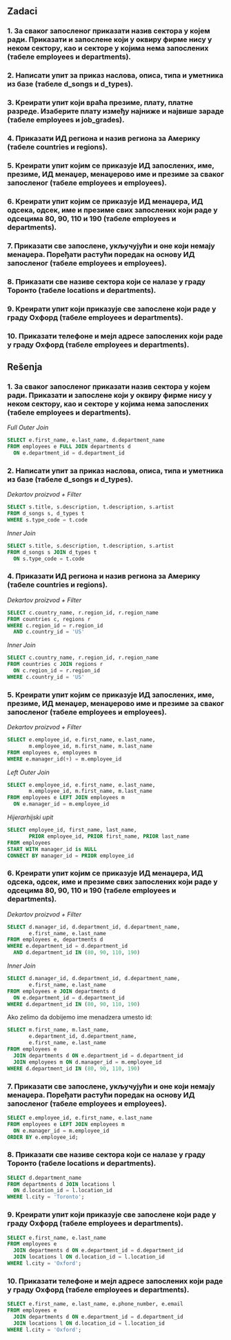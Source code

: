 ## Zadaci

### 1. За сваког запосленог приказати назив сектора у којем ради. Приказати и запослене који у оквиру фирме нису у неком сектору, као и секторе у којима нема запослених (табеле employees и departments).
### 2. Написати упит за приказ наслова, описа, типа и уметника из базе (табеле d_songs и d_types).
### 3. Креирати упит који враћа презиме, плату, платне разреде. Изаберите плату између најниже и највише зараде (табеле employees и job_grades).
### 4. Приказати ИД региона и назив региона за Америку (табеле countries и regions).
### 5. Креирати упит којим се приказује ИД запослених, име, презиме, ИД менаџер, менаџерово име и презиме за сваког запосленог  (табеле employees и employees).
### 6. Креирати упит којим се приказује ИД менаџера, ИД одсека, одсек, име и презиме свих запослених који раде у одсецима 80, 90, 110 и 190 (табеле employees и departments).
### 7. Приказати све запослене, укључујући и оне који немају менаџера. Поређати растући поредак на основу ИД запосленог (табеле employees и employees).
### 8. Приказати све називе сектора који се налазе у граду Торонто (табеле locations и departments).
### 9. Креирати упит који приказује све запослене који раде у граду Оxфорд  (табеле employees и departments).
### 10. Приказати телефоне и мејл адресе запослених који раде у граду Оxфорд  (табеле employees и departments).

<div class="page"/>

## Rešenja

### 1. За сваког запосленог приказати назив сектора у којем ради. Приказати и запослене који у оквиру фирме нису у неком сектору, као и секторе у којима нема запослених (табеле employees и departments).

_Full Outer Join_

```sql
SELECT e.first_name, e.last_name, d.department_name
FROM employees e FULL JOIN departments d
  ON e.department_id = d.department_id
```
### 2. Написати упит за приказ наслова, описа, типа и уметника из базе (табеле d_songs и d_types).

_Dekartov proizvod + Filter_

```sql
SELECT s.title, s.description, t.description, s.artist
FROM d_songs s, d_types t
WHERE s.type_code = t.code
```

_Inner Join_

```sql
SELECT s.title, s.description, t.description, s.artist
FROM d_songs s JOIN d_types t
  ON s.type_code = t.code
```

### 4. Приказати ИД региона и назив региона за Америку (табеле countries и regions).

_Dekartov proizvod + Filter_

```sql
SELECT c.country_name, r.region_id, r.region_name
FROM countries c, regions r
WHERE c.region_id = r.region_id 
  AND c.country_id = 'US'
```

_Inner Join_

```sql
SELECT c.country_name, r.region_id, r.region_name
FROM countries c JOIN regions r
  ON c.region_id = r.region_id 
WHERE c.country_id = 'US'
```

### 5. Креирати упит којим се приказује ИД запослених, име, презиме, ИД менаџер, менаџерово име и презиме за сваког запосленог  (табеле employees и employees).

_Dekartov proizvod + Filter_

```sql
SELECT e.employee_id, e.first_name, e.last_name, 
       m.employee_id, m.first_name, m.last_name
FROM employees e, employees m
WHERE e.manager_id(+) = m.employee_id
```

_Left Outer Join_

```sql
SELECT e.employee_id, e.first_name, e.last_name, 
       m.employee_id, m.first_name, m.last_name
FROM employees e LEFT JOIN employees m
  ON e.manager_id = m.employee_id
```

_Hijerarhijski upit_

```sql
SELECT employee_id, first_name, last_name, 
       PRIOR employee_id, PRIOR first_name, PRIOR last_name
FROM employees
START WITH manager_id is NULL
CONNECT BY manager_id = PRIOR employee_id
```


### 6. Креирати упит којим се приказује ИД менаџера, ИД одсека, одсек, име и презиме свих запослених који раде у одсецима 80, 90, 110 и 190 (табеле employees и departments).

_Dekartov proizvod + Filter_

```sql
SELECT d.manager_id, d.department_id, d.department_name,
       e.first_name, e.last_name
FROM employees e, departments d
WHERE e.department_id = d.department_id
  AND d.department_id IN (80, 90, 110, 190)
```

_Inner Join_

```sql
SELECT d.manager_id, d.department_id, d.department_name,
       e.first_name, e.last_name
FROM employees e JOIN departments d
  ON e.department_id = d.department_id
WHERE d.department_id IN (80, 90, 110, 190)
```

Ako zelimo da dobijemo ime menadzera umesto id:

```sql
SELECT m.first_name, m.last_name, 
       e.department_id, d.department_name,
       e.first_name, e.last_name
FROM employees e 
  JOIN departments d ON e.department_id = d.department_id
  JOIN employees m ON d.manager_id = m.employee_id
WHERE d.department_id IN (80, 90, 110, 190)
```


### 7. Приказати све запослене, укључујући и оне који немају менаџера. Поређати растући поредак на основу ИД запосленог (табеле employees и employees).

```sql
SELECT e.employee_id, e.first_name, e.last_name
FROM employees e LEFT JOIN employees m 
  ON e.manager_id = m.employee_id
ORDER BY e.employee_id;
```

### 8. Приказати све називе сектора који се налазе у граду Торонто (табеле locations и departments).

```sql
SELECT d.department_name
FROM departments d JOIN locations l
  ON d.location_id = l.location_id
WHERE l.city = 'Toronto';
```

### 9. Креирати упит који приказује све запослене који раде у граду Оxфорд  (табеле employees и departments).

```sql
SELECT e.first_name, e.last_name
FROM employees e
  JOIN departments d ON e.department_id = d.department_id
  JOIN locations l ON d.location_id = l.location_id
WHERE l.city = 'Oxford';
```

### 10. Приказати телефоне и мејл адресе запослених који раде у граду Оxфорд  (табеле employees и departments).

```sql
SELECT e.first_name, e.last_name, e.phone_number, e.email
FROM employees e
  JOIN departments d ON e.department_id = d.department_id
  JOIN locations l ON d.location_id = l.location_id
WHERE l.city = 'Oxford';
```